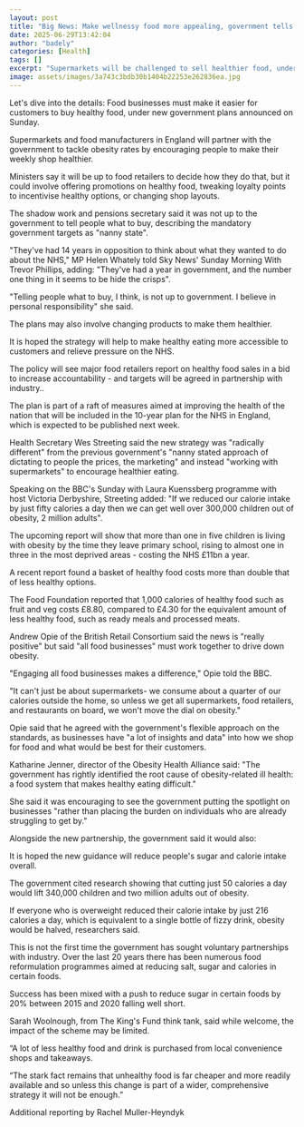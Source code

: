 ```yaml
---
layout: post
title: "Big News: Make wellnessy food more appealing, government tells supermarkets"
date: 2025-06-29T13:42:04
author: "badely"
categories: [Health]
tags: []
excerpt: "Supermarkets will be challenged to sell healthier food, under a new government obesity plan."
image: assets/images/3a743c3bdb30b1404b22253e262836ea.jpg
---
```


Let's dive into the details: Food businesses must make it easier for customers to buy healthy food, under new government plans announced on Sunday. 

Supermarkets and food manufacturers in England will partner with the government to tackle obesity rates by encouraging people to make their weekly shop healthier.

Ministers say it will be up to food retailers to decide how they do that, but it could involve offering promotions on healthy food, tweaking loyalty points to incentivise healthy options, or changing shop layouts.

The shadow work and pensions secretary said it was not up to the government to tell people what to buy, describing the mandatory government targets as "nanny state".

"They've had 14 years in opposition to think about what they wanted to do about the NHS," MP Helen Whately told Sky News' Sunday Morning With Trevor Phillips, adding: "They've had a year in government, and the number one thing in it seems to be hide the crisps".

"Telling people what to buy, I think, is not up to government. I believe in personal responsibility" she said.

The plans may also involve changing products to make them healthier.

It is hoped the strategy will help to make healthy eating more accessible to customers and relieve pressure on the NHS. 

The policy will see major food retailers report on healthy food sales in a bid to increase accountability - and targets will be agreed in partnership with industry.. 

The plan is part of a raft of measures aimed at improving the health of the nation that will be included in the 10-year plan for the NHS in England, which is expected to be published next week.

Health Secretary Wes Streeting said the new strategy was "radically different" from the previous government's "nanny stated approach of dictating to people the prices, the marketing" and instead "working with supermarkets" to encourage healthier eating.

Speaking on the BBC's Sunday with Laura Kuenssberg programme with host Victoria Derbyshire, Streeting added: "If we reduced our calorie intake by just fifty calories a day then we can get well over 300,000 children out of obesity, 2 million adults".

The upcoming report will show that more than one in five children is living with obesity by the time they leave primary school, rising to almost one in three in the most deprived areas - costing the NHS £11bn a year.

A recent report found a basket of healthy food costs more than double that of less healthy options.

The Food Foundation reported that 1,000 calories of healthy food such as fruit and veg costs £8.80, compared to £4.30 for the equivalent amount of less healthy food, such as ready meals and processed meats.

Andrew Opie of the British Retail Consortium said the news is "really positive" but said "all food businesses" must work together to drive down obesity. 

"Engaging all food businesses makes a difference," Opie told the BBC.

"It can't just be about supermarkets- we consume about a quarter of our calories outside the home, so unless we get all supermarkets, food retailers, and restaurants on board, we won't move the dial on obesity."

Opie said that he agreed with the government's flexible approach on the standards, as businesses have "a lot of insights and data" into how we shop for food and what would be best for their customers. 

Katharine Jenner, director of the Obesity Health Alliance said: "The government has rightly identified the root cause of obesity-related ill health: a food system that makes healthy eating difficult."

She said it was encouraging to see the government putting the spotlight on businesses "rather than placing the burden on individuals who are already struggling to get by."

Alongside the new partnership, the government said it would also: 

It is hoped the new guidance will reduce people's sugar and calorie intake overall. 

The government cited research showing that cutting just 50 calories a day would lift 340,000 children and two million adults out of obesity.

If everyone who is overweight reduced their calorie intake by just 216 calories a day,  which is equivalent to a single bottle of fizzy drink, obesity would be halved, researchers said. 

This is not the first time the government has sought voluntary partnerships with industry. Over the last 20 years there has been numerous food reformulation programmes aimed at reducing salt, sugar and calories in certain foods.

Success has been mixed with a push to reduce sugar in certain foods by 20% between 2015 and 2020 falling well short.

Sarah Woolnough, from The King's Fund think tank, said while welcome, the impact of the scheme may be limited.

“A lot of less healthy food and drink is purchased from local convenience shops and takeaways. 

“The stark fact remains that unhealthy food is far cheaper and more readily available and so unless this change is part of a wider, comprehensive strategy it will not be enough.”

Additional reporting by Rachel Muller-Heyndyk

